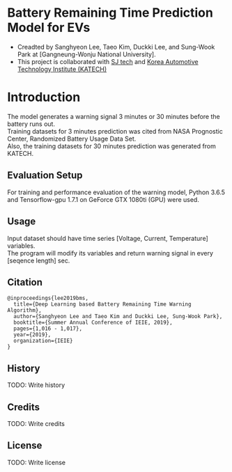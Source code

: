 # Battery Remaining Time Prediction Model for EVs

* Creadted by Sanghyeon Lee, Taeo Kim, Duckki Lee, and Sung-Wook Park at [Gangneung-Wonju National University].
* This project is collaborated with [SJ tech](http://sjseal.com/) and [Korea Automotive Technology Institute (KATECH)](http://www.katech.re.kr/english/index.asp)

# Introduction
The model generates a warning signal 3 minutes or 30 minutes before the battery runs out.\
Training datasets for 3 minutes prediction was cited from NASA Prognostic Center, Randomized Battery Usage Data Set.\
Also, the training datasets for 30 minutes prediction was generated from KATECH.

## Evaluation Setup
For training and performance evaluation of the warning model, Python 3.6.5 and Tensorflow-gpu 1.7.1 on GeForce GTX 1080ti (GPU) were used.

## Usage
Input dataset should have time series [Voltage, Current, Temperature] variables.\
The program will modify its variables and return warning signal in every [seqence length] sec.

## Citation
```
@inproceedings{lee2019bms,
  title={Deep Learning based Battery Remaining Time Warning Algorithm},
  author={Sanghyeon Lee and Taeo Kim and Duckki Lee, Sung-Wook Park},
  booktitle={Summer Annual Conference of IEIE, 2019},
  pages={1,016 - 1,017},
  year={2019},
  organization={IEIE}
}
```

## History

TODO: Write history

## Credits

TODO: Write credits

## License

TODO: Write license
